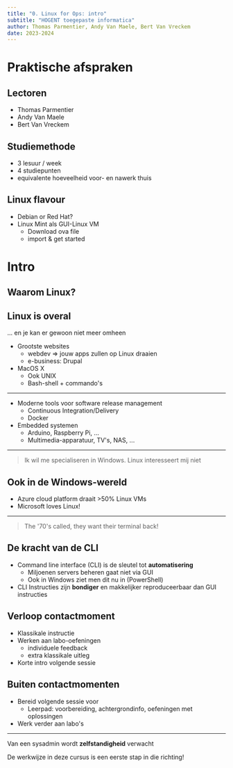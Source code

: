 ```yaml
---
title: "0. Linux for Ops: intro"
subtitle: "HOGENT toegepaste informatica"
author: Thomas Parmentier, Andy Van Maele, Bert Van Vreckem
date: 2023-2024
---
```


# Praktische afspraken

## Lectoren

- Thomas Parmentier
- Andy Van Maele
- Bert Van Vreckem

## Studiemethode

- 3 lesuur / week 
- 4 studiepunten
- equivalente hoeveelheid voor- en nawerk thuis

## Linux flavour

- Debian or Red Hat?
- Linux Mint als GUI-Linux VM
    - Download ova file
    - import & get started

# Intro

## Waarom Linux?

## Linux is overal

... en je kan er gewoon niet meer omheen

- Grootste websites
    - webdev => jouw apps zullen op Linux draaien
    - e-business: Drupal
- MacOS X
    - Ook UNIX
    - Bash-shell + commando's

---

- Moderne tools voor software release management
    - Continuous Integration/Delivery
    - Docker
- Embedded systemen
    - Arduino, Raspberry Pi, ...
    - Multimedia-apparatuur, TV's,  NAS, ...

---

> Ik wil me specialiseren in Windows. Linux interesseert mij niet

## Ook in de Windows-wereld

- Azure cloud platform draait >50% Linux VMs
- Microsoft loves Linux!

---

> The '70's called, they want their terminal back!

## De kracht van de CLI

- Command line interface (CLI) is de sleutel tot **automatisering**
    - Miljoenen servers beheren gaat niet via GUI
    - Ook in Windows ziet men dit nu in (PowerShell)
- CLI Instructies zijn **bondiger** en makkelijker reproduceerbaar dan GUI instructies

## Verloop contactmoment

- Klassikale instructie
- Werken aan labo-oefeningen
    - individuele feedback
    - extra klassikale uitleg
- Korte intro volgende sessie

## Buiten contactmomenten

- Bereid volgende sessie voor
    - Leerpad: voorbereiding, achtergrondinfo, oefeningen met oplossingen
- Werk verder aan labo's

---

Van een sysadmin wordt **zelfstandigheid** verwacht

De werkwijze in deze cursus is een eerste stap in die richting!
